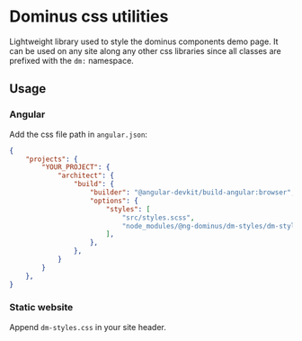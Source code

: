 # Dominus css utilities

Lightweight library used to style the dominus components demo page. It can be used on any site along any other css libraries since all classes are prefixed with the `dm:` namespace.

## Usage

### Angular 
Add the css file path in `angular.json`:
``` json
{
    "projects": {
        "YOUR_PROJECT": {
            "architect": {
                "build": {
                    "builder": "@angular-devkit/build-angular:browser",
                    "options": {
                        "styles": [
                            "src/styles.scss",
                            "node_modules/@ng-dominus/dm-styles/dm-styles.css"
                        ],
                    },
                },
            }
        }
    },
}
```

### Static website
Append `dm-styles.css` in your site header.
